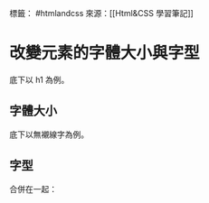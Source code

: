 標籤： #htmlandcss 
來源：[[Html&CSS 學習筆記]]

# 改變元素的字體大小與字型
底下以 h1 為例。
## 字體大小
<style>
h1 {
font-size:數字與單位 ;}
	</style>

底下以無襯線字為例。
## 字型
<style>
	h1 {
	font-family: san-serif ;}
	</style>
	
合併在一起：
<style>
h1 {
font-size:數字與單位 ; font-family: san-serif ;}
	</style>